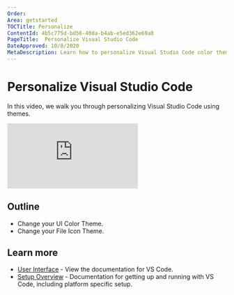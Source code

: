 ```yaml
---
Order:
Area: getstarted
TOCTitle: Personalize
ContentId: 4b5c775d-bd56-40da-b4ab-e5ed362e69a8
PageTitle:  Personalize Visual Studio Code
DateApproved: 10/8/2020
MetaDescription: Learn how to personalize Visual Studio Code color themes and file icons.
---
```

# Personalize Visual Studio Code

In this video, we walk you through personalizing Visual Studio Code using themes.

<iframe src="https://channel9.msdn.com/Blogs/One-Dev-Minute/Personalize-VS-Code-with-Themes" frameborder="0" frameborder="0" allow="accelerometer; autoplay; encrypted-media; gyroscope; picture-in-picture" allowfullscreen></iframe>

## Outline

* Change your UI Color Theme.
* Change your File Icon Theme.

## Learn more

* [User Interface](/docs/getstarted/userinterface.md) - View the documentation for VS Code.
* [Setup Overview](/docs/setup/setup-overview.md) - Documentation for getting up and running with VS Code, including platform specific setup.

